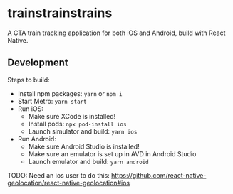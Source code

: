 # trainstrainstrains

A CTA train tracking application for both iOS and Android, build with React Native.

## Development

Steps to build:

- Install npm packages: `yarn` or `npm i`
- Start Metro: `yarn start`
- Run iOS:
  - Make sure XCode is installed!
  - Install pods: `npx pod-install ios`
  - Launch simulator and build: `yarn ios`
- Run Android:
  - Make sure Android Studio is installed!
  - Make sure an emulator is set up in AVD in Android Studio
  - Launch emulator and build: `yarn android`

TODO: Need an ios user to do this: https://github.com/react-native-geolocation/react-native-geolocation#ios
